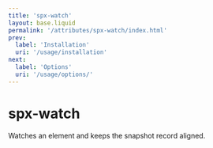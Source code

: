 ```yaml
---
title: 'spx-watch'
layout: base.liquid
permalink: '/attributes/spx-watch/index.html'
prev:
  label: 'Installation'
  uri: '/usage/installation'
next:
  label: 'Options'
  uri: '/usage/options/'
---
```


# spx-watch

Watches an element and keeps the snapshot record aligned.
